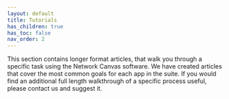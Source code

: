 ```yaml
---
layout: default
title: Tutorials
has_children: true
has_toc: false
nav_order: 2
---
```


This section contains longer format articles, that walk you through a specific task using the Network Canvas software. We have created articles that cover the most common goals for each app in the suite. If you would find an additional full length walkthrough of a specific process useful, please contact us and suggest it.

